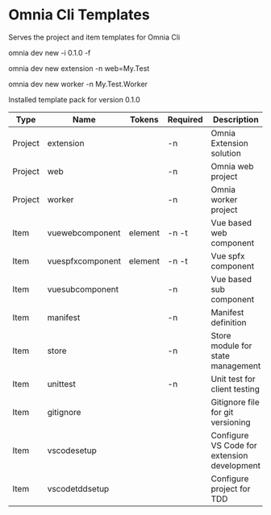 # Omnia Cli Templates
Serves the project and item templates for Omnia Cli

omnia dev new -i 0.1.0 -f

omnia dev new extension -n web=My.Test

omnia dev new worker -n My.Test.Worker

Installed template pack for version 0.1.0

| Type    | Name             | Tokens  | Required | Description                                 |
|---------|------------------|---------|----------|---------------------------------------------|
| Project | extension        |         | -n       | Omnia Extension solution                    |
| Project | web              |         | -n       | Omnia web project                           |
| Project | worker           |         | -n       | Omnia worker project                        |
| Item    | vuewebcomponent  | element | -n -t    | Vue based web component                     |
| Item    | vuespfxcomponent | element | -n -t    | Vue spfx component                          |
| Item    | vuesubcomponent  |         | -n       | Vue based sub component                     |
| Item    | manifest         |         | -n       | Manifest definition                         |
| Item    | store            |         | -n       | Store module for state management           |
| Item    | unittest         |         | -n       | Unit test for client testing                |
| Item    | gitignore        |         |          | Gitignore file for git versioning           |
| Item    | vscodesetup      |         |          | Configure VS Code for extension development |
| Item    | vscodetddsetup   |         |          | Configure project for TDD                   |
